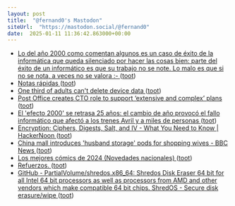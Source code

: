 ```yaml
---
layout: post
title:  "@fernand0's Mastodon"
siteUrl:  "https://mastodon.social/@fernand0"
date:  2025-01-11 11:36:42.863000+00:00
---
```

*  [Lo del año 2000 como comentan algunos es un caso de éxito de la informática que queda silenciado por hacer las cosas bien: parte del éxito de un informático es que su trabajo no se note. Lo malo es que si no se nota, a veces no se valora :- ](https://mastodon.social/@fernand0/113809516322113305) ([toot](https://mastodon.social/@fernand0/113809516322113305))
*  [Notas rápidas ](https://www.tumblr.com/fernand0/772002804101431296/hoy-hace-17-a%C3%B1os-que-llegu%C3%A9-a-tumbl) ([toot](https://mastodon.social/@fernand0/113809495903099028))
*  [One third of adults can't delete device data ](https://www.theregister.com/2024/12/24/uk_device_data_deletion) ([toot](https://mastodon.social/@fernand0/113809262396376641))
*  [Post Office creates CTO role to support ‘extensive and complex’ plans ](https://www.computerweekly.com/news/366617366/Post-Office-creates-CTO-role-to-support-extensive-and-complex-plan) ([toot](https://mastodon.social/@fernand0/113809059375567507))
*  [El 'efecto 2000' se retrasa 25 años: el cambio de año provocó el fallo informático que afectó a los trenes Avril y a miles de personas ](https://www.20minutos.es/noticia/5669058/0/efecto-2000-se-retrasa-25-anos-cambio-ano-provoca-fallo-informatico-que-paralizo-los-trenes-avril) ([toot](https://mastodon.social/@fernand0/113808143887794805))
*  [Encryption: Ciphers, Digests, Salt, and IV - What You Need to Know \| HackerNoon ](https://hackernoon.com/encryption-ciphers-digests-salt-and-iv-what-you-need-to-kno) ([toot](https://mastodon.social/@fernand0/113807342456189857))
*  [China mall introduces 'husband storage' pods for shopping wives - BBC News ](https://www.bbc.com/news/blogs-news-from-elsewhere-40609115.am) ([toot](https://mastodon.social/@fernand0/113805503057509536))
*  [Los mejores cómics de 2024 (Novedades nacionales) ](https://abandonadtodaesperanza.blogspot.com/2025/01/los-mejores-comics-de-2024-novedades_0478635704.html?m=) ([toot](https://mastodon.social/@fernand0/113805318963940045))
*  [Refuerzos. ](https://avecesunafoto.wordpress.com/2025/01/10/refuerzos) ([toot](https://mastodon.social/@fernand0/113805281791647199))
*  [GitHub - PartialVolume/shredos.x86_64: Shredos Disk Eraser 64 bit for all Intel 64 bit processors as well as processors from AMD and other vendors which make compatible 64 bit chips. ShredOS - Secure disk erasure/wipe ](https://github.com/PartialVolume/shredos.x86_6) ([toot](https://mastodon.social/@fernand0/113805048754049858))

